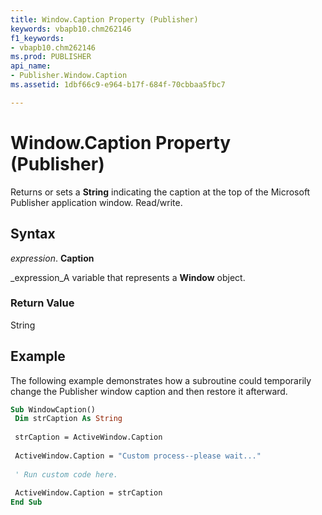 ```yaml
---
title: Window.Caption Property (Publisher)
keywords: vbapb10.chm262146
f1_keywords:
- vbapb10.chm262146
ms.prod: PUBLISHER
api_name:
- Publisher.Window.Caption
ms.assetid: 1dbf66c9-e964-b17f-684f-70cbbaa5fbc7

---
```



# Window.Caption Property (Publisher)

Returns or sets a  **String** indicating the caption at the top of the Microsoft Publisher application window. Read/write.


## Syntax

 _expression_. **Caption**

 _expression_A variable that represents a  **Window** object.


### Return Value

String


## Example

The following example demonstrates how a subroutine could temporarily change the Publisher window caption and then restore it afterward.


```vb
Sub WindowCaption() 
 Dim strCaption As String 
 
 strCaption = ActiveWindow.Caption 
 
 ActiveWindow.Caption = "Custom process--please wait..." 
 
 ' Run custom code here. 
 
 ActiveWindow.Caption = strCaption 
End Sub
```


